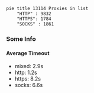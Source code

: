 
```mermaid
pie title 13114 Proxies in list
    "HTTP" : 9832
    "HTTPS": 1784
    "SOCKS" : 1861
```

### Some Info
#### Average Timeout

- mixed: 2.9s
- http: 1.2s
- https: 8.2s
- socks: 6.6s